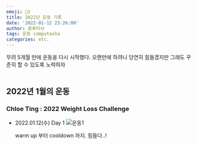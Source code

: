 ```yaml
---
emoji: 🏃‍♀️
title: 2022년 운동 기록
date: '2022-01-12 23:26:00'
author: 콤퓨타샤
tags: 운동 computasha
categories: etc.
---
```


무려 5개월 만에 운동을 다시 시작했다.
오랜만에 하려니 당연히 힘들겠지만 그래도 꾸준히 할 수 있도록 노력하자  
<br>

## 2022년 1월의 운동
### Chloe Ting : 2022 Weight Loss Challenge

- 2022.01.12(수) Day 1
    ![운동1](/exercise-chloe-1.png)  
    
    warm up 부터 cooldown 까지. 힘들다..!

<br><br>